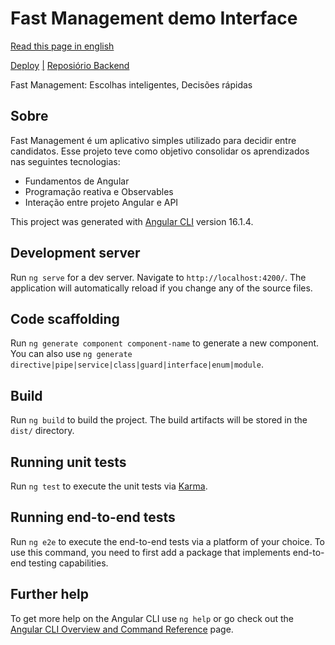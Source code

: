 # Fast Management demo Interface

[Read this page in english](https://github.com/AldusD/fastmanagement-demo-interface#readme)

[Deploy](https://fastmanagement-demo-interface.vercel.app/) [|](https://github.com/AldusD/fastmanagement-demo-interface) [Reposiório Backend](https://github.com/AldusD/fastmanagement-demo-api)

Fast Management: Escolhas inteligentes, Decisões rápidas

## Sobre
Fast Management é um aplicativo simples utilizado para decidir entre candidatos. Esse projeto teve como objetivo consolidar os aprendizados nas seguintes tecnologias:
- Fundamentos de Angular
- Programação reativa e Observables
- Interação entre projeto Angular e API

This project was generated with [Angular CLI](https://github.com/angular/angular-cli) version 16.1.4.

## Development server

Run `ng serve` for a dev server. Navigate to `http://localhost:4200/`. The application will automatically reload if you change any of the source files.

## Code scaffolding

Run `ng generate component component-name` to generate a new component. You can also use `ng generate directive|pipe|service|class|guard|interface|enum|module`.

## Build

Run `ng build` to build the project. The build artifacts will be stored in the `dist/` directory.

## Running unit tests

Run `ng test` to execute the unit tests via [Karma](https://karma-runner.github.io).

## Running end-to-end tests

Run `ng e2e` to execute the end-to-end tests via a platform of your choice. To use this command, you need to first add a package that implements end-to-end testing capabilities.

## Further help

To get more help on the Angular CLI use `ng help` or go check out the [Angular CLI Overview and Command Reference](https://angular.io/cli) page.
